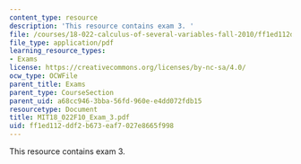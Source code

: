 ```yaml
---
content_type: resource
description: 'This resource contains exam 3. '
file: /courses/18-022-calculus-of-several-variables-fall-2010/ff1ed112ddf2b673eaf7027e8665f998_MIT18_022F10_Exam_3.pdf
file_type: application/pdf
learning_resource_types:
- Exams
license: https://creativecommons.org/licenses/by-nc-sa/4.0/
ocw_type: OCWFile
parent_title: Exams
parent_type: CourseSection
parent_uid: a68cc946-3bba-56fd-960e-e4dd072fdb15
resourcetype: Document
title: MIT18_022F10_Exam_3.pdf
uid: ff1ed112-ddf2-b673-eaf7-027e8665f998
---
```

This resource contains exam 3. 
